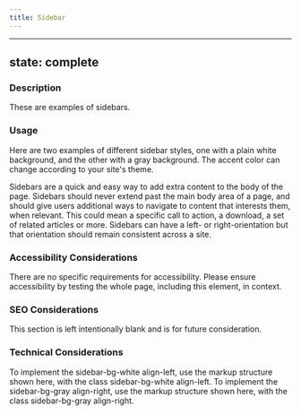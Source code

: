 ```yaml
---
title: Sidebar
---
```


---
state: complete
---

### Description
These are examples of sidebars.

### Usage
Here are two examples of different sidebar styles, one with a plain white background, and the other with a gray background. The accent color can change according to your site's theme.

Sidebars are a quick and easy way to add extra content to the body of the page. Sidebars should never extend past the main body area of a page, and should give users additional ways to navigate to content that interests them, when relevant. This could mean a specific call to action, a download, a set of related articles or more. Sidebars can have a left- or right-orientation but that orientation should remain consistent across a site.

### Accessibility Considerations
There are no specific requirements for accessibility. Please ensure accessibility by testing the whole page, including this element, in context.

### SEO Considerations
This section is left intentionally blank and is for future consideration.

### Technical Considerations
To implement the sidebar-bg-white align-left, use the markup structure shown here, with the class sidebar-bg-white align-left.
To implement the sidebar-bg-gray align-right, use the markup structure shown here, with the class sidebar-bg-gray align-right.
